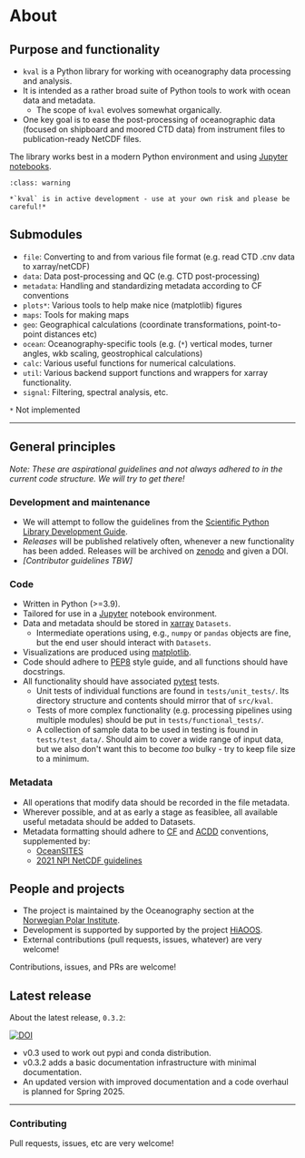 # About

## Purpose and functionality

- `kval` is a Python library for working with oceanography data processing and analysis.
- It is intended as a rather broad suite of Python tools to work with ocean data and metadata.
    - The scope of `kval` evolves somewhat organically.
- One key goal is to ease the post-processing of oceanographic data (focused on shipboard and moored CTD data) from instrument files to publication-ready NetCDF files.

The library works best in a modern Python environment and using [Jupyter notebooks](https://jupyter.org/).


```{admonition} A warning
:class: warning

*`kval` is in active development - use at your own risk and please be careful!*
```




## Submodules


- `file`: Converting to and from various file format (e.g. read CTD .cnv data to xarray/netCDF)
- `data`: Data post-processing and QC (e.g. CTD post-processing)
- `metadata`: Handling and standardizing metadata according to CF conventions
- `plots*`: Various tools to help make nice (matplotlib) figures
- `maps`: Tools for making maps
- `geo`: Geographical calculations (coordinate transformations, point-to-point distances etc)
- `ocean`: Oceanography-specific tools (e.g. (`*`) vertical modes, turner angles, wkb scaling, geostrophical calculations)
- `calc`: Various useful functions for numerical calculations.
- `util`: Various backend support functions and wrappers for xarray functionality.
- `signal`: Filtering, spectral analysis, etc.

`*` Not implemented

___

## General principles


*Note: These are aspirational guidelines and not always adhered to in the current code structure. We will try to get there!*

### Development and maintenance

- We will attempt to follow the guidelines from the
  [Scientific Python Library Development Guide](https://learn.scientific-python.org/development/).
- *Releases* will be published relatively often, whenever a new functionality has been added.
   Releases will be archived on [zenodo](www.zenodo.org) and given a DOI.
- *[Contributor guidelines TBW]*


### Code

- Written in Python (>=3.9).
- Tailored for use in a [Jupyter](www.jupyter.org) notebook environment.
- Data and metadata should be stored in [xarray](https://docs.xarray.dev/en/stable/) `Datasets`.
    - Intermediate operations using, e.g., `numpy` or `pandas` objects are fine, but the end user should interact with `Datasets`.
 - Visualizations are produced using [matplotlib](https://matplotlib.org/).
- Code should adhere to [PEP8](https://peps.python.org/pep-0008/) style guide, and all functions should have docstrings.
- All functionality should have associated [pytest](https://docs.pytest.org/en/7.4.x/) tests.
    - Unit tests of individual functions are found in `tests/unit_tests/`. Its directory structure and contents should mirror that of `src/kval`.
    - Tests of more complex functionality (e.g. processing pipelines using multiple modules) should be put in  `tests/functional_tests/`.
    - A collection of sample data to be used in testing is found in `tests/test_data/`. Should aim to cover a wide range of input data, but we also don't want this to become *too* bulky - try to keep file size to a minimum.

### Metadata

- All operations that modify data should be recorded in the file metadata.
- Wherever possible, and at as early a stage as feasiblee, all available useful metadata should be added to Datasets.
- Metadata formatting should adhere to [CF](http://cfconventions.org/) and [ACDD](https://wiki.esipfed.org/Attribute_Convention_for_Data_Discovery_1-3) conventions, supplemented by:
    - [OceanSITES](http://www.oceansites.org/docs/oceansites_data_format_reference_manual_20140917.pdf)
    - [2021 NPI NetCDF guidelines](https://gitlab.com/npolar/netcdf-creator/-/blob/main/docs/netcdf_standard_npi.pdf?ref_type=heads)

## People and projects

- The project is maintained by the Oceanography section at the [Norwegian Polar Institute](www.npolar.no/en).
- Development is supported by supported by the project [HiAOOS](https://hiaoos.eu/).
- External contributions (pull requests, issues, whatever) are very welcome!





Contributions, issues, and PRs are welcome!


## Latest release

About the latest release, `0.3.2`:

[![DOI](https://zenodo.org/badge/DOI/10.5281/zenodo.15260487.svg)](https://doi.org/10.5281/zenodo.15260487)

- v0.3 used to work out pypi and conda distribution.
- v0.3.2 adds a basic documentation infrastructure with minimal documentation.
- An updated version with improved documentation and a code overhaul is planned for Spring 2025.

___
### Contributing

Pull requests, issues, etc are very welcome!